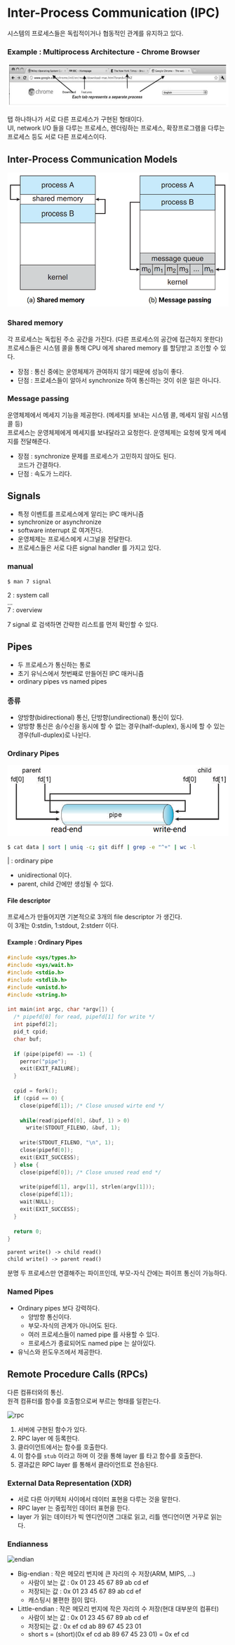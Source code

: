 # Inter-Process Communication (IPC)

시스템의 프로세스들은 독립적이거나 협동적인 관계를 유지하고 있다.

### Example : Multiprocess Architecture - Chrome Browser

![chrome](../image/chrome.png)

탭 하나하나가 서로 다른 프로세스가 구현된 형태이다.  
UI, network I/O 들을 다루는 프로세스, 렌더링하는 프로세스, 확장프로그램을 다루는 프로세스 등도 서로 다른 프로세스이다.

## Inter-Process Communication Models

![ipc_model](../image/ipc_model.png)

### Shared memory

각 프로세스는 독립된 주소 공간을 가진다. (다른 프로세스의 공간에 접근하지 못한다)
프로세스들은 시스템 콜을 통해 CPU 에게 shared memory 를 할당받고 조인할 수 있다.

* 장점 : 통신 중에는 운영체제가 관여하지 않기 때문에 성능이 좋다.
* 단점 : 프로세스들이 알아서 synchronize 하여 통신하는 것이 쉬운 일은 아니다.

### Message passing

운영체제에서 메세지 기능을 제공한다. (메세지를 보내는 시스템 콜, 메세지 알림 시스템 콜 등)  
프로세스는 운영체제에게 메세지를 보내달라고 요청한다. 운영체제는 요청에 맞게 메세지를 전달해준다.  

* 장점 : synchronize 문제를 프로세스가 고민하지 않아도 된다.  
  코드가 간결하다.
* 단점 : 속도가 느리다.

## Signals

* 특정 이벤트를 프로세스에게 알리는 IPC 매커니즘
* synchronize or asynchronize
* software interrupt 로 여겨진다.
* 운영체제는 프로세스에게 시그널을 전달한다.
* 프로세스들은 서로 다른 signal handler 를 가지고 있다.

### manual

```.bash
$ man 7 signal
```

2 : system call  
...  
7 : overview  

7 signal 로 검색하면 간략한 리스트를 먼저 확인할 수 있다.

## Pipes

* 두 프로세스가 통신하는 통로
* 초기 유닉스에서 첫번째로 만들어진 IPC 매커니즘
* ordinary pipes vs named pipes

### 종류

* 양방향(bidirectional) 통신, 단방향(undirectional) 통신이 있다.
* 양방향 통신은 송/수신을 동시에 할 수 없는 경우(half-duplex), 동시에 할 수 있는 경우(full-duplex)로 나뉜다.

### Ordinary Pipes

![ordinary_pipe](../image/ordinary_pipe.png)

```.bash
$ cat data | sort | uniq -c; git diff | grep -e "^+" | wc -l
```

| : ordinary pipe

* unidirectional 이다.
* parent, child 간에만 생성될 수 있다.

#### File descriptor

프로세스가 만들어지면 기본적으로 3개의 file descriptor 가 생긴다.  
이 3개는 0:stdin, 1:stdout, 2:stderr 이다.


#### Example : Ordinary Pipes

```.c
#include <sys/types.h>
#include <sys/wait.h>
#include <stdio.h>
#include <stdlib.h>
#include <unistd.h>
#include <string.h>

int main(int argc, char *argv[]) {
  /* pipefd[0] for read, pipefd[1] for write */
  int pipefd[2];
  pid_t cpid;
  char buf;
  
  if (pipe(pipefd) == -1) {
    perror("pipe");
    exit(EXIT_FAILURE);
  }
  
  cpid = fork();
  if (cpid == 0) {
    close(pipefd[1]); /* Close unused wirte end */
    
    while(read(pipefd[0], &buf, 1) > 0)
      write(STDOUT_FILENO, &buf, 1);
      
    write(STDOUT_FILENO, "\n", 1);
    close(pipefd[0]);
    exit(EXIT_SUCCESS);
  } else {
    close(pipefd[0]); /* Close unused read end */
    
    write(pipefd[1], argv[1], strlen(argv[1]));
    close(pipefd[1]);
    wait(NULL);
    exit(EXIT_SUCCESS);
  }
  
  return 0;
}
```

```
parent write() -> child read()  
child write() -> parent read()
```

분명 두 프로세스만 연결해주는 파이프인데, 부모-자식 간에는 파이프 통신이 가능하다.

### Named Pipes

* Ordinary pipes 보다 강력하다.
  * 양방향 통신이다.
  * 부모-자식의 관계가 아니어도 된다.
  * 여러 프로세스들이 named pipe 를 사용할 수 있다.
  * 프로세스가 종료되어도 named pipe 는 살아있다.
* 유닉스와 윈도우즈에서 제공한다.

## Remote Procedure Calls (RPCs)

다른 컴퓨터와의 통신.  
원격 컴퓨터를 함수를 호출함으로써 부르는 형태를 일컫는다.  

![rpc](https://user-images.githubusercontent.com/48989903/136337887-fe59d64b-7b60-4294-b094-cb760606b290.png)

1. 서버에 구현된 함수가 있다.
2. RPC layer 에 등록한다.
3. 클라이언트에서는 함수를 호출한다.
4. 이 함수를 `stub` 이라고 하며 이 것을 통해 layer 를 타고 함수를 호출한다.
5. 결과값은 RPC layer 를 통해서 클라이언트로 전송된다.

### External Data Representation (XDR)

* 서로 다른 아키텍처 사이에서 데이터 표현을 다루는 것을 말한다.
* RPC layer 는 중립적인 데이터 표현을 한다.  
* layer 가 읽는 데이터가 빅 엔디언이면 그대로 읽고, 리틀 엔디언이면 거꾸로 읽는다.

### Endianness

![endian](https://user-images.githubusercontent.com/48989903/136337962-ce0b2d82-e9bd-42a0-b025-fe9800a38fb4.png)

* Big-endian : 작은 메모리 번지에 큰 자리의 수 저장(ARM, MIPS, ...)
  * 사람이 보는 값 : 0x 01 23 45 67 89 ab cd ef
  * 저장되는 값    : 0x 01 23 45 67 89 ab cd ef 
  * 캐스팅시 불편한 점이 많다.
* Little-endian : 작은 메모리 번지에 작은 자리의 수 저장(현대 대부분의 컴퓨터)
  * 사람이 보는 값 : 0x 01 23 45 67 89 ab cd ef
  * 저장되는 값    : 0x ef cd ab 89 67 45 23 01
  * short s = (short)(0x ef cd ab 89 67 45 23 01) = 0x ef cd
